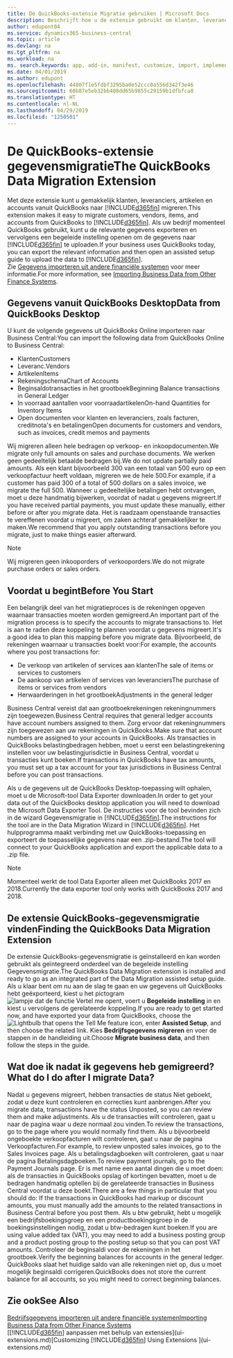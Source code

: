 ```yaml
---
title: De QuickBooks-extensie Migratie gebruiken | Microsoft Docs
description: Beschrijft hoe u de extensie gebruikt om klanten, leveranciers, artikelen en rekeningen van QuickBooks Desktop naar Business Central te importeren.
author: edupont04
ms.service: dynamics365-business-central
ms.topic: article
ms.devlang: na
ms.tgt_pltfrm: na
ms.workload: na
ms. search.keywords: app, add-in, manifest, customize, import, implement
ms.date: 04/01/2019
ms.author: edupont
ms.openlocfilehash: 44807f1e5fdbf3295ba0e52ccc0a556d342f3e46
ms.sourcegitcommit: 60b87e5eb32bb408dd65b9855c29159b1dfbfca8
ms.translationtype: HT
ms.contentlocale: nl-NL
ms.lasthandoff: 04/29/2019
ms.locfileid: "1250501"
---
```

# <a name="the-quickbooks-data-migration-extension"></a><span data-ttu-id="26456-103">De QuickBooks-extensie gegevensmigratie</span><span class="sxs-lookup"><span data-stu-id="26456-103">The QuickBooks Data Migration Extension</span></span>
<span data-ttu-id="26456-104">Met deze extensie kunt u gemakkelijk klanten, leveranciers, artikelen en accounts vanuit QuickBooks naar [!INCLUDE[d365fin](includes/d365fin_md.md)] migreren.</span><span class="sxs-lookup"><span data-stu-id="26456-104">This extension makes it easy to migrate customers, vendors, items, and accounts from QuickBooks to [!INCLUDE[d365fin](includes/d365fin_md.md)].</span></span> <span data-ttu-id="26456-105">Als uw bedrijf momenteel QuickBooks gebruikt, kunt u de relevante gegevens exporteren en vervolgens een begeleide instelling openen om de gegevens naar [!INCLUDE[d365fin](includes/d365fin_md.md)] te uploaden.</span><span class="sxs-lookup"><span data-stu-id="26456-105">If your business uses QuickBooks today, you can export the relevant information and then open an assisted setup guide to upload the data to [!INCLUDE[d365fin](includes/d365fin_md.md)].</span></span>  
<span data-ttu-id="26456-106">Zie [Gegevens importeren uit andere financiële systemen](across-import-data-configuration-packages.md) voor meer informatie.</span><span class="sxs-lookup"><span data-stu-id="26456-106">For more information, see [Importing Business Data from Other Finance Systems](across-import-data-configuration-packages.md).</span></span>

## <a name="data-from-quickbooks-desktop"></a><span data-ttu-id="26456-107">Gegevens vanuit QuickBooks Desktop</span><span class="sxs-lookup"><span data-stu-id="26456-107">Data from QuickBooks Desktop</span></span>
 
<span data-ttu-id="26456-108">U kunt de volgende gegevens uit QuickBooks Online importeren naar Business Central:</span><span class="sxs-lookup"><span data-stu-id="26456-108">You can import the following data from QuickBooks Online to Business Central:</span></span>

- <span data-ttu-id="26456-109">Klanten</span><span class="sxs-lookup"><span data-stu-id="26456-109">Customers</span></span>  
- <span data-ttu-id="26456-110">Leveranc.</span><span class="sxs-lookup"><span data-stu-id="26456-110">Vendors</span></span>  
- <span data-ttu-id="26456-111">Artikelen</span><span class="sxs-lookup"><span data-stu-id="26456-111">Items</span></span>  
- <span data-ttu-id="26456-112">Rekeningschema</span><span class="sxs-lookup"><span data-stu-id="26456-112">Chart of Accounts</span></span>  
- <span data-ttu-id="26456-113">Beginsaldotransacties in het grootboek</span><span class="sxs-lookup"><span data-stu-id="26456-113">Beginning Balance transactions in General Ledger</span></span>  
- <span data-ttu-id="26456-114">In voorraad aantallen voor voorraadartikelen</span><span class="sxs-lookup"><span data-stu-id="26456-114">On-hand Quantities for Inventory Items</span></span>  
- <span data-ttu-id="26456-115">Open documenten voor klanten en leveranciers, zoals facturen, creditnota's en betalingen</span><span class="sxs-lookup"><span data-stu-id="26456-115">Open documents for customers and vendors, such as invoices, credit memos and payments</span></span>  

<span data-ttu-id="26456-116">Wij migreren alleen hele bedragen op verkoop- en inkoopdocumenten.</span><span class="sxs-lookup"><span data-stu-id="26456-116">We migrate only full amounts on sales and purchase documents.</span></span> <span data-ttu-id="26456-117">We werken geen gedeeltelijk betaalde bedragen bij.</span><span class="sxs-lookup"><span data-stu-id="26456-117">We do not update partially paid amounts.</span></span> <span data-ttu-id="26456-118">Als een klant bijvoorbeeld 300 van een totaal van 500 euro op een verkoopfactuur heeft voldaan, migreren we de hele 500.</span><span class="sxs-lookup"><span data-stu-id="26456-118">For example, if a customer has paid 300 of a total of 500 dollars on a sales invoice, we migrate the full 500.</span></span> <span data-ttu-id="26456-119">Wanneer u gedeeltelijke betalingen hebt ontvangen, moet u deze handmatig bijwerken, voordat of nadat u gegevens migreert.</span><span class="sxs-lookup"><span data-stu-id="26456-119">If you have received partial payments, you must update these manually, either before or after you migrate data.</span></span> <span data-ttu-id="26456-120">Het is raadzaam openstaande transacties te vereffenen voordat u migreert, om zaken achteraf gemakkelijker te maken.</span><span class="sxs-lookup"><span data-stu-id="26456-120">We recommend that you apply outstanding transactions before you migrate, just to make things easier afterward.</span></span>

> [!NOTE]
> <span data-ttu-id="26456-121">Wij migreren geen inkooporders of verkooporders.</span><span class="sxs-lookup"><span data-stu-id="26456-121">We do not migrate purchase orders or sales orders.</span></span>

## <a name="before-you-start"></a><span data-ttu-id="26456-122">Voordat u begint</span><span class="sxs-lookup"><span data-stu-id="26456-122">Before You Start</span></span>
<span data-ttu-id="26456-123">Een belangrijk deel van het migratieproces is de rekeningen opgeven waarnaar transacties moeten worden gemigreerd.</span><span class="sxs-lookup"><span data-stu-id="26456-123">An important part of the migration process is to specify the accounts to migrate transactions to.</span></span> <span data-ttu-id="26456-124">Het is aan te raden deze koppeling te plannen voordat u gegevens migreert.</span><span class="sxs-lookup"><span data-stu-id="26456-124">It's a good idea to plan this mapping before you migrate data.</span></span> <span data-ttu-id="26456-125">Bijvoorbeeld, de rekeningen waarnaar u transacties boekt voor:</span><span class="sxs-lookup"><span data-stu-id="26456-125">For example, the accounts where you post transactions for:</span></span>

- <span data-ttu-id="26456-126">De verkoop van artikelen of services aan klanten</span><span class="sxs-lookup"><span data-stu-id="26456-126">The sale of items or services to customers</span></span>  
- <span data-ttu-id="26456-127">De aankoop van artikelen of services van leveranciers</span><span class="sxs-lookup"><span data-stu-id="26456-127">The purchase of items or services from vendors</span></span>  
- <span data-ttu-id="26456-128">Herwaarderingen in het grootboek</span><span class="sxs-lookup"><span data-stu-id="26456-128">Adjustments in the general ledger</span></span>  

<span data-ttu-id="26456-129">Business Central vereist dat aan grootboekrekeningen rekeningnummers zijn toegewezen.</span><span class="sxs-lookup"><span data-stu-id="26456-129">Business Central requires that general ledger accounts have account numbers assigned to them.</span></span> <span data-ttu-id="26456-130">Zorg ervoor dat rekeningnummers zijn toegewezen aan uw rekeningen in QuickBooks.</span><span class="sxs-lookup"><span data-stu-id="26456-130">Make sure that account numbers are assigned to your accounts in QuickBooks.</span></span>
<span data-ttu-id="26456-131">Als transacties in QuickBooks belastingbedragen hebben, moet u eerst een belastingrekening instellen voor uw belastingjurisdictie in Business Central, voordat u transacties kunt boeken.</span><span class="sxs-lookup"><span data-stu-id="26456-131">If transactions in QuickBooks have tax amounts, you must set up a tax account for your tax jurisdictions in Business Central before you can post transactions.</span></span>

<span data-ttu-id="26456-132">Als u de gegevens uit de QuickBooks Desktop-toepassing wilt ophalen, moet u de Microsoft-tool Data Exporter downloaden.</span><span class="sxs-lookup"><span data-stu-id="26456-132">In order to get your data out of the QuickBooks desktop application you will need to download the Microsoft Data Exporter Tool.</span></span>  <span data-ttu-id="26456-133">De instructies voor de tool bevinden zich in de wizard Gegevensmigratie in [!INCLUDE[d365fin](includes/d365fin_md.md)].</span><span class="sxs-lookup"><span data-stu-id="26456-133">The instructions for the tool are in the Data Migration Wizard in [!INCLUDE[d365fin](includes/d365fin_md.md)].</span></span> <span data-ttu-id="26456-134">Het hulpprogramma maakt verbinding met uw QuickBooks-toepassing en exporteert de toepasselijke gegevens naar een .zip-bestand.</span><span class="sxs-lookup"><span data-stu-id="26456-134">The tool will connect to your QuickBooks application and export the applicable data to a .zip file.</span></span>  

> [!NOTE]
> <span data-ttu-id="26456-135">Momenteel werkt de tool Data Exporter alleen met QuickBooks 2017 en 2018.</span><span class="sxs-lookup"><span data-stu-id="26456-135">Currently the data exporter tool only works with QuickBooks 2017 and 2018.</span></span>

## <a name="finding-the-quickbooks-data-migration-extension"></a><span data-ttu-id="26456-136">De extensie QuickBooks-gegevensmigratie vinden</span><span class="sxs-lookup"><span data-stu-id="26456-136">Finding the QuickBooks Data Migration Extension</span></span>
<span data-ttu-id="26456-137">De extensie QuickBooks-gegevensmigratie is geïnstalleerd en kan worden gebruikt als geïntegreerd onderdeel van de begeleide instelling Gegevensmigratie.</span><span class="sxs-lookup"><span data-stu-id="26456-137">The QuickBooks Data Migration extension is installed and ready to go as an integrated part of the Data Migration assisted setup guide.</span></span> <span data-ttu-id="26456-138">Als u klaar bent om nu aan de slag te gaan en uw gegevens uit QuickBooks hebt geëxporteerd, kiest u het pictogram ![lampje dat de functie Vertel me opent](media/ui-search/search_small.png "Vertel me wat u wilt doen"), voert u **Begeleide instelling** in en kiest u vervolgens de gerelateerde koppeling.</span><span class="sxs-lookup"><span data-stu-id="26456-138">If you are ready to get started now, and have exported your data from QuickBooks, choose the ![Lightbulb that opens the Tell Me feature](media/ui-search/search_small.png "Tell me what you want to do") icon, enter **Assisted Setup**, and then choose the related link.</span></span> <span data-ttu-id="26456-139">Kies **Bedrijfsgegevens migreren** en voer de stappen in de handleiding uit.</span><span class="sxs-lookup"><span data-stu-id="26456-139">Choose **Migrate business data**, and then follow the steps in the guide.</span></span>  

## <a name="what-do-i-do-after-i-migrate-data"></a><span data-ttu-id="26456-140">Wat doe ik nadat ik gegevens heb gemigreerd?</span><span class="sxs-lookup"><span data-stu-id="26456-140">What do I do after I migrate Data?</span></span>
<span data-ttu-id="26456-141">Nadat u gegevens migreert, hebben transacties de status Niet geboekt, zodat u deze kunt controleren en correcties kunt aanbrengen.</span><span class="sxs-lookup"><span data-stu-id="26456-141">After you migrate data, transactions have the status Unposted, so you can review them and make adjustments.</span></span> <span data-ttu-id="26456-142">Als u de transacties wilt controleren, gaat u naar de pagina waar u deze normaal zou vinden.</span><span class="sxs-lookup"><span data-stu-id="26456-142">To review the transactions, go to the page where you would normally find them.</span></span> <span data-ttu-id="26456-143">Als u bijvoorbeeld ongeboekte verkoopfacturen wilt controleren, gaat u naar de pagina Verkoopfacturen.</span><span class="sxs-lookup"><span data-stu-id="26456-143">For example, to review unposted sales invoices, go to the Sales Invoices page.</span></span> <span data-ttu-id="26456-144">Als u betalingsdagboeken wilt controleren, gaat u naar de pagina Betalingsdagboeken.</span><span class="sxs-lookup"><span data-stu-id="26456-144">To review payment journals, go to the Payment Journals page.</span></span>
<span data-ttu-id="26456-145">Er is met name een aantal dingen die u moet doen: als de transacties in QuickBooks opslag of kortingen bevatten, moet u de bedragen handmatig optellen bij de gerelateerde transacties in Business Central voordat u deze boekt.</span><span class="sxs-lookup"><span data-stu-id="26456-145">There are a few things in particular that you should do: If the transactions in QuickBooks had markup or discount amounts, you must manually add the amounts to the related transactions in Business Central before you post them.</span></span>
<span data-ttu-id="26456-146">Als u btw gebruikt, hebt u mogelijk een bedrijfsboekingsgroep en een productboekingsgroep in de boekingsinstellingen nodig, zodat u btw-bedragen kunt boeken.</span><span class="sxs-lookup"><span data-stu-id="26456-146">If you are using value added tax (VAT), you may need to add a business posting group and a product posting group to the posting setup so that you can post VAT amounts.</span></span>
<span data-ttu-id="26456-147">Controleer de beginsaldi voor de rekeningen in het grootboek.</span><span class="sxs-lookup"><span data-stu-id="26456-147">Verify the beginning balances for accounts in the general ledger.</span></span> <span data-ttu-id="26456-148">QuickBooks slaat het huidige saldo van alle rekeningen niet op, dus u moet mogelijk beginsaldi corrigeren.</span><span class="sxs-lookup"><span data-stu-id="26456-148">QuickBooks does not store the current balance for all accounts, so you might need to correct beginning balances.</span></span>

## <a name="see-also"></a><span data-ttu-id="26456-149">Zie ook</span><span class="sxs-lookup"><span data-stu-id="26456-149">See Also</span></span>
[<span data-ttu-id="26456-150">Bedrijfsgegevens importeren uit andere financiële systemen</span><span class="sxs-lookup"><span data-stu-id="26456-150">Importing Business Data from Other Finance Systems</span></span>](across-import-data-configuration-packages.md)  
<span data-ttu-id="26456-151">[[!INCLUDE[d365fin](includes/d365fin_md.md)] aanpassen met behulp van extensies](ui-extensions.md)</span><span class="sxs-lookup"><span data-stu-id="26456-151">[Customizing [!INCLUDE[d365fin](includes/d365fin_md.md)] Using Extensions ](ui-extensions.md)</span></span>  
